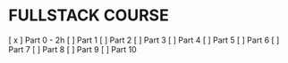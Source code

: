 # FULLSTACK COURSE

[ x ] Part 0 - 2h
[  ] Part 1
[  ] Part 2
[  ] Part 3
[  ] Part 4
[  ] Part 5
[  ] Part 6
[  ] Part 7
[  ] Part 8
[  ] Part 9
[  ] Part 10
